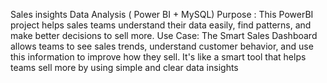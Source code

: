 Sales insights Data Analysis ( Power BI + MySQL)
Purpose :
This PowerBI project helps sales teams understand their data easily, find patterns, and make better decisions to sell more.
Use Case: 
The Smart Sales Dashboard allows teams to see sales trends, understand customer behavior, and use this information to improve how they sell. It's like a smart tool that helps teams sell more by using simple and clear data insights
